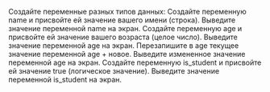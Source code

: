Создайте переменные разных типов данных:
Создайте переменную name и присвойте ей значение вашего имени (строка).
Выведите значение переменной name на экран.
Создайте переменную age и присвойте ей значение вашего возраста (целое число).
Выведите значение переменной age на экран.
Перезапишите в age текущее значение переменной age + новое.
Выведите измененное значение переменной age на экран.
Создайте переменную is_student и присвойте ей значение true (логическое значение).
Выведите значение переменной is_student на экран.
